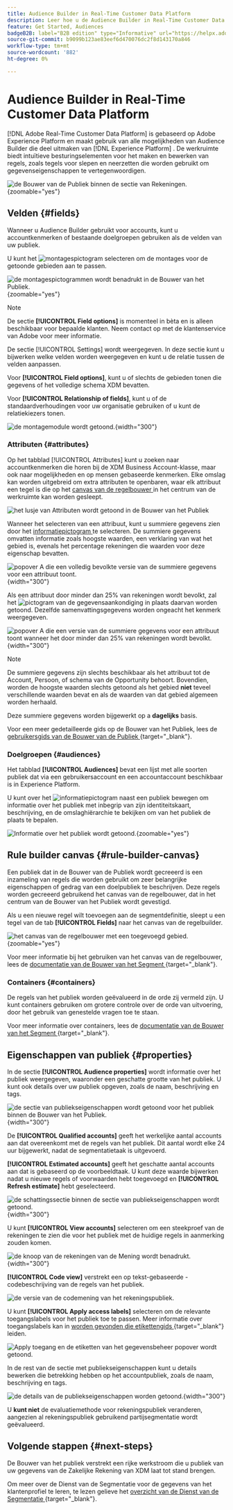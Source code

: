 ```yaml
---
title: Audience Builder in Real-Time Customer Data Platform
description: Leer hoe u de Audience Builder in Real-Time Customer Data Platform kunt gebruiken om een publiek te maken.
feature: Get Started, Audiences
badgeB2B: label="B2B edition" type="Informative" url="https://helpx.adobe.com/legal/product-descriptions/real-time-customer-data-platform-b2b-edition-prime-and-ultimate-packages.html newtab=true"
source-git-commit: b9099b123ae83eef6d470076dc2f8d143170a846
workflow-type: tm+mt
source-wordcount: '882'
ht-degree: 0%

---
```



# Audience Builder in Real-Time Customer Data Platform

[!DNL Adobe Real-Time Customer Data Platform] is gebaseerd op Adobe Experience Platform en maakt gebruik van alle mogelijkheden van Audience Builder die deel uitmaken van [!DNL Experience Platform] . De werkruimte biedt intuïtieve besturingselementen voor het maken en bewerken van regels, zoals tegels voor slepen en neerzetten die worden gebruikt om gegevenseigenschappen te vertegenwoordigen.

![ de Bouwer van de Publiek binnen de sectie van Rekeningen.](../assets/segmentation/audience-builder/audience-builder.png){zoomable="yes"}

## Velden {#fields}

Wanneer u Audience Builder gebruikt voor accounts, kunt u accountkenmerken of bestaande doelgroepen gebruiken als de velden van uw publiek.

U kunt het ![ montagespictogram ](../../images/icons/settings.png) selecteren om de montages voor de getoonde gebieden aan te passen.

![ de montagespictogrammen wordt benadrukt in de Bouwer van het Publiek.](../assets/segmentation/audience-builder/select-settings.png){zoomable="yes"}

>[!NOTE]
>
>De sectie **[!UICONTROL Field options]** is momenteel in bèta en is alleen beschikbaar voor bepaalde klanten. Neem contact op met de klantenservice van Adobe voor meer informatie.

De sectie [!UICONTROL Settings] wordt weergegeven. In deze sectie kunt u bijwerken welke velden worden weergegeven en kunt u de relatie tussen de velden aanpassen.

Voor **[!UICONTROL Field options]**, kunt u of slechts de gebieden tonen die gegevens of het volledige schema XDM bevatten.

Voor **[!UICONTROL Relationship of fields]**, kunt u of de standaardverhoudingen voor uw organisatie gebruiken of u kunt de relatiekiezers tonen.

![ de montagemodule wordt getoond.](../assets/segmentation/audience-builder/settings.png){width="300"}

### Attributen {#attributes}

Op het tabblad [!UICONTROL Attributes] kunt u zoeken naar accountkenmerken die horen bij de XDM Business Account-klasse, maar ook naar mogelijkheden en op mensen gebaseerde kenmerken. Elke omslag kan worden uitgebreid om extra attributen te openbaren, waar elk attribuut een tegel is die op het [ canvas van de regelbouwer ](#rule-builder-canvas) in het centrum van de werkruimte kan worden gesleept.

![ het lusje van Attributen wordt getoond in de Bouwer van het Publiek ](../assets/segmentation/audience-builder/attributes.png)

Wanneer het selecteren van een attribuut, kunt u summiere gegevens zien door het [ informatiepictogram ](../../images/icons/info.png) te selecteren. De summiere gegevens omvatten informatie zoals hoogste waarden, een verklaring van wat het gebied is, evenals het percentage rekeningen die waarden voor deze eigenschap bevatten.

![ popover A die een volledig bevolkte versie van de summiere gegevens voor een attribuut toont.](../assets/segmentation/audience-builder/full-summary-data.png){width="300"}

Als een attribuut door minder dan 25% van rekeningen wordt bevolkt, zal het ![ pictogram van de gegevensaankondiging ](../../images/icons/data-notice.png) in plaats daarvan worden getoond. Dezelfde samenvattingsgegevens worden ongeacht het kenmerk weergegeven.

![ popover A die een versie van de summiere gegevens voor een attribuut toont wanneer het door minder dan 25% van rekeningen wordt bevolkt.](../assets/segmentation/audience-builder/empty-summary-data.png){width="300"}

>[!NOTE]
>
>De summiere gegevens zijn slechts beschikbaar als het attribuut tot de Account, Persoon, of schema van de Opportunity behoort. Bovendien, worden de hoogste waarden slechts getoond als het gebied **niet** teveel verschillende waarden bevat en als de waarden van dat gebied algemeen worden herhaald.
>
>Deze summiere gegevens worden bijgewerkt op a **dagelijks** basis.

Voor een meer gedetailleerde gids op de Bouwer van het Publiek, lees de [ gebruikersgids van de Bouwer van de Publiek ](../../segmentation/ui/segment-builder.md){target="_blank"}.

### Doelgroepen {#audiences}

Het tabblad **[!UICONTROL Audiences]** bevat een lijst met alle soorten publiek dat via een gebruikersaccount en een accountaccount beschikbaar is in Experience Platform.

U kunt over het ![ informatiepictogram ](../../images/icons/info.png) naast een publiek bewegen om informatie over het publiek met inbegrip van zijn identiteitskaart, beschrijving, en de omslaghiërarchie te bekijken om van het publiek de plaats te bepalen.

![ Informatie over het publiek wordt getoond.](../assets/segmentation/audience-builder/audience-information.png){zoomable="yes"}

## Rule builder canvas {#rule-builder-canvas}

Een publiek dat in de Bouwer van de Publiek wordt gecreeerd is een inzameling van regels die worden gebruikt om zeer belangrijke eigenschappen of gedrag van een doelpubliek te beschrijven. Deze regels worden gecreeerd gebruikend het canvas van de regelbouwer, dat in het centrum van de Bouwer van het Publiek wordt gevestigd.

Als u een nieuwe regel wilt toevoegen aan de segmentdefinitie, sleept u een tegel van de tab **[!UICONTROL Fields]** naar het canvas van de regelbuilder.

![ het canvas van de regelbouwer met een toegevoegd gebied.](../assets/segmentation/audience-builder/added-field.png){zoomable="yes"}

Voor meer informatie bij het gebruiken van het canvas van de regelbouwer, lees de [ documentatie van de Bouwer van het Segment ](../../segmentation/ui/segment-builder.md#rule-builder-canvas){target="_blank"}.

### Containers {#containers}

De regels van het publiek worden geëvalueerd in de orde zij vermeld zijn. U kunt containers gebruiken om grotere controle over de orde van uitvoering, door het gebruik van genestelde vragen toe te staan.

Voor meer informatie over containers, lees de [ documentatie van de Bouwer van het Segment ](../../segmentation/ui/segment-builder.md#containers){target="_blank"}.

## Eigenschappen van publiek {#properties}

In de sectie **[!UICONTROL Audience properties]** wordt informatie over het publiek weergegeven, waaronder een geschatte grootte van het publiek. U kunt ook details over uw publiek opgeven, zoals de naam, beschrijving en tags.

![ de sectie van publiekseigenschappen wordt getoond voor het publiek binnen de Bouwer van het Publiek.](../assets/segmentation/audience-builder/audience-properties.png){width="300"}

De **[!UICONTROL Qualified accounts]** geeft het werkelijke aantal accounts aan dat overeenkomt met de regels van het publiek. Dit aantal wordt elke 24 uur bijgewerkt, nadat de segmentatietaak is uitgevoerd.

**[!UICONTROL Estimated accounts]** geeft het geschatte aantal accounts aan dat is gebaseerd op de voorbeeldtaak. U kunt deze waarde bijwerken nadat u nieuwe regels of voorwaarden hebt toegevoegd en **[!UICONTROL Refresh estimate]** hebt geselecteerd.

![ de schattingssectie binnen de sectie van publiekseigenschappen wordt getoond.](../assets/segmentation/audience-builder/account-estimates.png){width="300"}

U kunt **[!UICONTROL View accounts]** selecteren om een steekproef van de rekeningen te zien die voor het publiek met de huidige regels in aanmerking zouden komen.

![ de knoop van de rekeningen van de Mening wordt benadrukt.](../assets/segmentation/audience-builder/view-accounts.png){width="300"}

**[!UICONTROL Code view]** verstrekt een op tekst-gebaseerde - codebeschrijving van de regels van het publiek.

![ de versie van de codemening van het rekeningspubliek.](../assets/segmentation/audience-builder/code-view.png)

U kunt **[!UICONTROL Apply access labels]** selecteren om de relevante toegangslabels voor het publiek toe te passen. Meer informatie over toegangslabels kan in [ worden gevonden die etikettengids ](../../access-control/abac/ui/labels.md){target="_blank"} leiden.

![ Apply toegang en de etiketten van het gegevensbeheer popover wordt getoond.](../assets/segmentation/audience-builder/apply-access-labels.png)

In de rest van de sectie met publiekseigenschappen kunt u details bewerken die betrekking hebben op het accountpubliek, zoals de naam, beschrijving en tags.

![ de details van de publiekseigenschappen worden getoond.](../assets/segmentation/audience-builder/audience-details.png){width="300"}

U **kunt niet** de evaluatiemethode voor rekeningspubliek veranderen, aangezien al rekeningspubliek gebruikend partijsegmentatie wordt geëvalueerd.

## Volgende stappen {#next-steps}

De Bouwer van het publiek verstrekt een rijke werkstroom die u publiek van uw gegevens van de Zakelijke Rekening van XDM laat tot stand brengen.

Om meer over de Dienst van de Segmentatie voor de gegevens van het klantenprofiel te leren, te lezen gelieve het [ overzicht van de Dienst van de Segmentatie ](../../segmentation/home.md){target="_blank"}.
